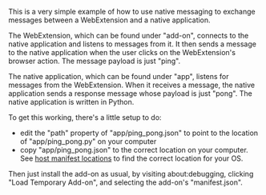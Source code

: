 This is a very simple example of how to use native messaging to exchange messages between a WebExtension and a native application.

The WebExtension, which can be found under "add-on", connects to the native application and listens to messages from it. It then sends a message to the native application when the user clicks on the WebExtension's browser action. The message payload is just "ping".

The native application, which can be found under "app", listens for messages from the WebExtension. When it receives a message, the native application sends a response message whose payload is just "pong". The native application is written in Python.

To get this working, there's a little setup to do:

* edit the "path" property of "app/ping_pong.json" to point to the location of "app/ping_pong.py" on your computer
* copy "app/ping_pong.json" to the correct location on your computer. See [host manifest locations]() to find the correct location for your OS.

Then just install the add-on as usual, by visiting about:debugging, clicking "Load Temporary Add-on", and selecting the add-on's "manifest.json".
